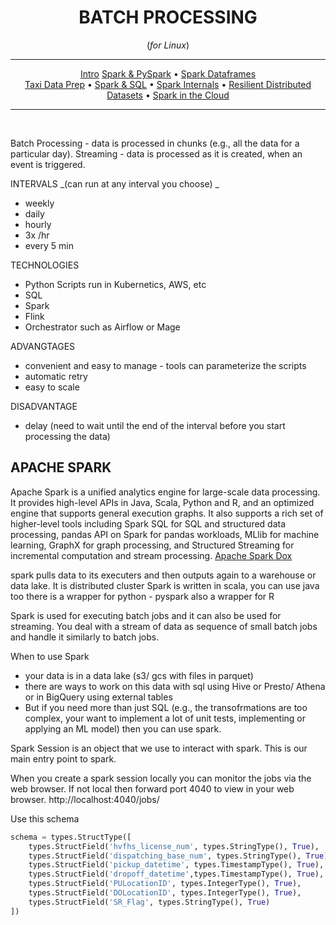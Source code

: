 <div align="center">
    
# BATCH PROCESSING
(*for Linux*)
<hr />

[Intro](#intro)
[Spark & PySpark](#spark-and-pyspark) •
[Spark Dataframes](#spark-dataframes) <br>
[Taxi Data Prep](#taxi-data-preparation) •
[Spark & SQL](#spark-and-sql) •
[Spark Internals](#spark-internals) •
[Resilient Distributed Datasets](#resilient-distributed-datasets) •
[Spark in the Cloud](#spark-in-the-cloud) 
</div>

<hr />
<br>


Batch Processing - data is processed in chunks (e.g., all the data for a particular day).
Streaming - data is processed as it is created, when an event is triggered. 

INTERVALS 
_(can run at any interval you choose) _
- weekly
- daily
- hourly
- 3x /hr
- every 5 min

TECHNOLOGIES 
- Python Scripts run in Kubernetics, AWS, etc 
- SQL 
- Spark
- Flink
- Orchestrator such as Airflow or Mage

ADVANGTAGES 
- convenient and easy to manage - tools can parameterize the scripts
- automatic retry
- easy to scale

DISADVANTAGE 
- delay (need to wait until the end of the interval before you start processing the data)

## APACHE SPARK 
Apache Spark is a unified analytics engine for large-scale data processing. It provides high-level APIs in Java, Scala, Python and R, and an optimized engine that supports general execution graphs. It also supports a rich set of higher-level tools including Spark SQL for SQL and structured data processing, pandas API on Spark for pandas workloads, MLlib for machine learning, GraphX for graph processing, and Structured Streaming for incremental computation and stream processing. [Apache Spark Dox](https://spark.apache.org/docs/latest/)

spark pulls data to its executers and then outputs again to a warehouse or data lake. 
It is distributed cluster
Spark is written in scala, you can use java too
there is a wrapper for python - pyspark 
also a wrapper for R

Spark is used for executing batch jobs and it can also be used for streaming. You deal with a stream of data as sequence of small batch jobs and handle it similarly to batch jobs. 

When to use Spark
- your data is in a data lake (s3/ gcs with files in parquet) 
- there are ways to work on this data with sql using Hive or Presto/ Athena or in BigQuery using external tables
- But if you need more than just SQL (e.g., the transofrmations are too complex, your want to implement a lot of unit tests, implementing or applying an ML model) then you can use spark. 


Spark Session is an object that we use to interact with spark. This is our main entry point to spark.  

When you create a spark session locally you can monitor the jobs via the web browser. If not local then forward port 4040 to view in your web browser. 
http://localhost:4040/jobs/

Use this schema 

```python
schema = types.StructType([
    types.StructField('hvfhs_license_num', types.StringType(), True),
    types.StructField('dispatching_base_num', types.StringType(), True), 
    types.StructField('pickup_datetime', types.TimestampType(), True), 
    types.StructField('dropoff_datetime',types.TimestampType(), True), 
    types.StructField('PULocationID', types.IntegerType(), True), 
    types.StructField('DOLocationID', types.IntegerType(), True), 
    types.StructField('SR_Flag', types.StringType(), True)
])
```

